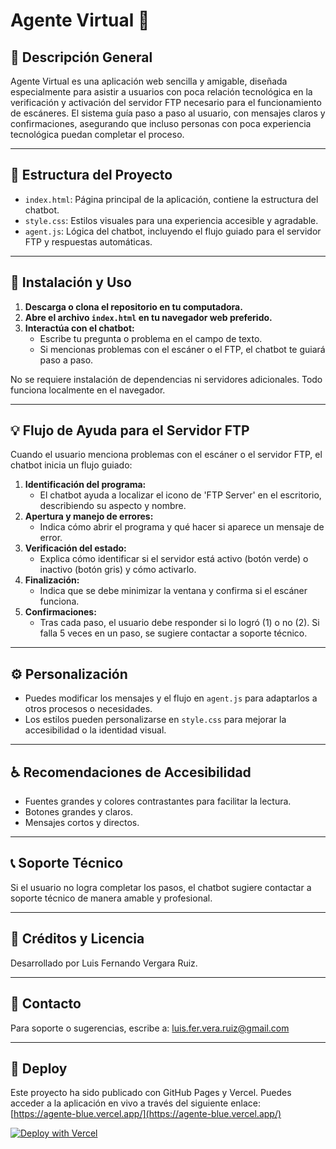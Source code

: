 # Agente Virtual 🤖

## 📝 Descripción General

Agente Virtual es una aplicación web sencilla y amigable, diseñada especialmente para asistir a usuarios con poca relación tecnológica en la verificación y activación del servidor FTP necesario para el funcionamiento de escáneres. El sistema guía paso a paso al usuario, con mensajes claros y confirmaciones, asegurando que incluso personas con poca experiencia tecnológica puedan completar el proceso.

---

## 📂 Estructura del Proyecto

- `index.html`: Página principal de la aplicación, contiene la estructura del chatbot.
- `style.css`: Estilos visuales para una experiencia accesible y agradable.
- `agent.js`: Lógica del chatbot, incluyendo el flujo guiado para el servidor FTP y respuestas automáticas.

---

## 🚀 Instalación y Uso

1. **Descarga o clona el repositorio en tu computadora.**
2. **Abre el archivo `index.html` en tu navegador web preferido.**
3. **Interactúa con el chatbot:**
   - Escribe tu pregunta o problema en el campo de texto.
   - Si mencionas problemas con el escáner o el FTP, el chatbot te guiará paso a paso.

No se requiere instalación de dependencias ni servidores adicionales. Todo funciona localmente en el navegador.

---

## 💡 Flujo de Ayuda para el Servidor FTP

Cuando el usuario menciona problemas con el escáner o el servidor FTP, el chatbot inicia un flujo guiado:

1. **Identificación del programa:**
   - El chatbot ayuda a localizar el icono de 'FTP Server' en el escritorio, describiendo su aspecto y nombre.
2. **Apertura y manejo de errores:**
   - Indica cómo abrir el programa y qué hacer si aparece un mensaje de error.
3. **Verificación del estado:**
   - Explica cómo identificar si el servidor está activo (botón verde) o inactivo (botón gris) y cómo activarlo.
4. **Finalización:**
   - Indica que se debe minimizar la ventana y confirma si el escáner funciona.
5. **Confirmaciones:**
   - Tras cada paso, el usuario debe responder si lo logró (1) o no (2). Si falla 5 veces en un paso, se sugiere contactar a soporte técnico.

---

## ⚙️ Personalización

- Puedes modificar los mensajes y el flujo en `agent.js` para adaptarlos a otros procesos o necesidades.
- Los estilos pueden personalizarse en `style.css` para mejorar la accesibilidad o la identidad visual.

---

## ♿ Recomendaciones de Accesibilidad

- Fuentes grandes y colores contrastantes para facilitar la lectura.
- Botones grandes y claros.
- Mensajes cortos y directos.

---

## 📞 Soporte Técnico

Si el usuario no logra completar los pasos, el chatbot sugiere contactar a soporte técnico de manera amable y profesional.

---

## 📜 Créditos y Licencia

Desarrollado por Luis Fernando Vergara Ruiz.

---

## 📧 Contacto

Para soporte o sugerencias, escribe a: luis.fer.vera.ruiz@gmail.com

---

## 🚀 Deploy

Este proyecto ha sido publicado con GitHub Pages y Vercel. Puedes acceder a la aplicación en vivo a través del siguiente enlace: [https://agente-blue.vercel.app/](https://agente-blue.vercel.app/)

[![Deploy with Vercel](https://vercel.com/button)](https://vercel.com/new/git/external?repository-url=https%3A%2F%2Fgithub.com%2FLuisFerVR%2FAgente-Virtual-Creado-con-IA)
